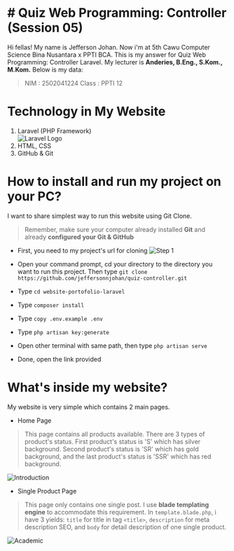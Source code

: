 # # Quiz Web Programming: Controller (Session 05)

Hi fellas! My name is Jefferson Johan. Now i'm at 5th Cawu Computer Science Bina Nusantara x PPTI BCA. This is my answer for Quiz Web Programming: Controller Laravel. My lecturer is **Anderies, B.Eng., S.Kom., M.Kom.**  Below is my data:

> NIM  : 2502041224
>Class : PPTI 12


# Technology in My Website
1. Laravel (PHP Framework)<br>
![Laravel Logo](https://upload.wikimedia.org/wikipedia/commons/thumb/9/9a/Laravel.svg/200px-Laravel.svg.png)
2. HTML, CSS
3. GitHub & Git

# How to install and run my project on your PC?

I want to share simplest way to run this website using Git Clone.

> Remember, make sure your computer already installed **Git** and already **configured your Git & GitHub**

 - First, you need to my project's url for cloning
 ![Step 1](https://github.com/jeffersonnjohan/website-portofolio-laravel/blob/main/public/img/clone1.png)
- Open your command prompt, cd your directory to the directory you want to run this project. Then type `git clone https://github.com/jeffersonnjohan/quiz-controller.git`

- Type `cd website-portofolio-laravel`
- Type `composer install`
- Type `copy .env.example .env`
- Type `php artisan key:generate`
- Open other terminal with same path, then type `php artisan serve`
- Done, open the link provided

# What's inside my website?
My website is very simple which contains 2 main pages. 
- Home Page
>This page contains all products available. There are 3 types of product's status. First product's status is 'S' which has silver background. Second product's status is 'SR' which has gold background, and the last product's status is 'SSR' which has red background.

![Introduction](https://github.com/jeffersonnjohan/quiz-controller/blob/main/public/img/home.png)
- Single Product Page
> This page only contains one single post. I use **blade templating engine** to accommodate this requirement. In `template.blade.php`, i have 3 yields: `title` for title in tag `<title>`, 	`description` for meta description SEO, and  `body` for detail description of one single product. 

![Academic](https://github.com/jeffersonnjohan/quiz-controller/blob/main/public/img/single.png)